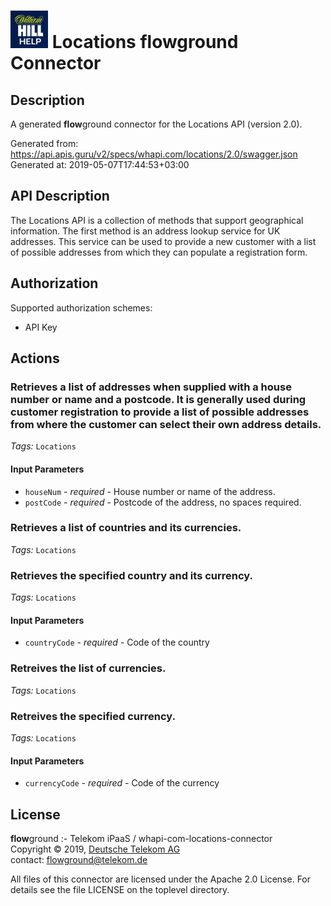 # ![LOGO](logo.png) Locations **flow**ground Connector

## Description

A generated **flow**ground connector for the Locations API (version 2.0).

Generated from: https://api.apis.guru/v2/specs/whapi.com/locations/2.0/swagger.json<br/>
Generated at: 2019-05-07T17:44:53+03:00

## API Description

The Locations API is a collection of methods that support geographical information. The first method is an address lookup service for UK addresses. This service can be used to provide a new customer with a list of possible addresses from which they can populate a registration form.

## Authorization

Supported authorization schemes:
- API Key
## Actions

### Retrieves a list of addresses when supplied with a house number or name and a postcode. It is generally used during customer registration to provide a list of possible addresses from where the customer can select their own address details.

*Tags:* `Locations`

#### Input Parameters
* `houseNum` - _required_ - House number or name of the address.
* `postCode` - _required_ - Postcode of the address, no spaces required.

### Retrieves a list of countries and its currencies.

*Tags:* `Locations`

### Retrieves the specified country and its currency.

*Tags:* `Locations`

#### Input Parameters
* `countryCode` - _required_ - Code of the country

### Retreives the list of currencies.

*Tags:* `Locations`

### Retreives the specified currency.

*Tags:* `Locations`

#### Input Parameters
* `currencyCode` - _required_ - Code of the currency

## License

**flow**ground :- Telekom iPaaS / whapi-com-locations-connector<br/>
Copyright © 2019, [Deutsche Telekom AG](https://www.telekom.de)<br/>
contact: flowground@telekom.de

All files of this connector are licensed under the Apache 2.0 License. For details
see the file LICENSE on the toplevel directory.

